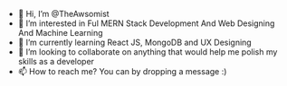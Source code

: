 - 👋 Hi, I’m @TheAwsomist
- 👀 I’m interested in Ful MERN Stack Development And Web Designing And Machine Learning
- 🌱 I’m currently learning React JS, MongoDB and UX Designing
- 💞️ I’m looking to collaborate on anything that would help me polish my skills as a developer
- 📫 How to reach me? You can by dropping a message :)

<!---
TheAwsomist/TheAwsomist is a ✨ special ✨ repository because its `README.md` (this file) appears on your GitHub profile.
You can click the Preview link to take a look at your changes.
--->
